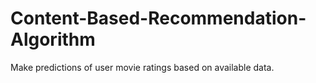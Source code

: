 # Content-Based-Recommendation-Algorithm
Make predictions of user movie ratings based on available data.
